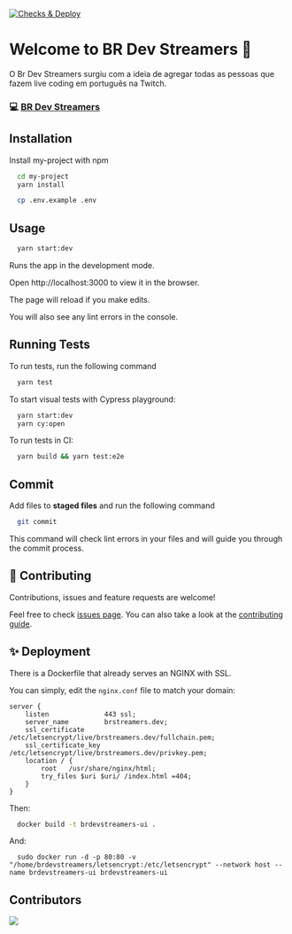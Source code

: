 [![Checks & Deploy](https://github.com/Br-Dev-Streamers/brdevstreamers-ui/actions/workflows/checks-deploy.yml/badge.svg)](https://github.com/Br-Dev-Streamers/brdevstreamers-ui/actions/workflows/checks-deploy.yml)

# Welcome to BR Dev Streamers 👋

O Br Dev Streamers surgiu com a ideia de agregar todas as pessoas que fazem live coding em português na Twitch.

### 💻 [BR Dev Streamers](https://brstreamers.dev)

## Installation

Install my-project with npm

```bash
  cd my-project
  yarn install
```

```bash
  cp .env.example .env
```

## Usage

```bash
  yarn start:dev
```

Runs the app in the development mode.

Open http://localhost:3000 to view it in the browser.

The page will reload if you make edits.

You will also see any lint errors in the console.

## Running Tests

To run tests, run the following command

```bash
  yarn test
```

To start visual tests with Cypress playground:

```bash
  yarn start:dev
  yarn cy:open
```

To run tests in CI:

```bash
  yarn build && yarn test:e2e
```

## Commit

Add files to **staged files** and run the following command

```bash
  git commit

```

This command will check lint errors in your files and will guide you through the commit process.

## 🤝 Contributing

Contributions, issues and feature requests are welcome!

Feel free to check [issues page](https://github.com/Br-Dev-Streamers/brdevstreamers-ui/issues). You can also take a look at the [contributing guide](https://brstreamers.dev/contribute).

## ✨ Deployment

There is a Dockerfile that already serves an NGINX with SSL.

You can simply, edit the `nginx.conf` file to match your domain:

```
server {
    listen              443 ssl;
    server_name         brstreamers.dev;
    ssl_certificate     /etc/letsencrypt/live/brstreamers.dev/fullchain.pem;
    ssl_certificate_key /etc/letsencrypt/live/brstreamers.dev/privkey.pem;
    location / {
        root   /usr/share/nginx/html;
        try_files $uri $uri/ /index.html =404;
    }
}
```

Then:

```sh
  docker build -t brdevstreamers-ui .
```

And:

```
  sudo docker run -d -p 80:80 -v "/home/brdevstreamers/letsencrypt:/etc/letsencrypt" --network host --name brdevstreamers-ui brdevstreamers-ui
```

## Contributors

<a href="https://github.com/Br-Dev-Streamers/brdevstreamers-ui/graphs/contributors">
  <img src="https://contrib.rocks/image?repo=Br-Dev-Streamers/brdevstreamers-ui" />
</a>
